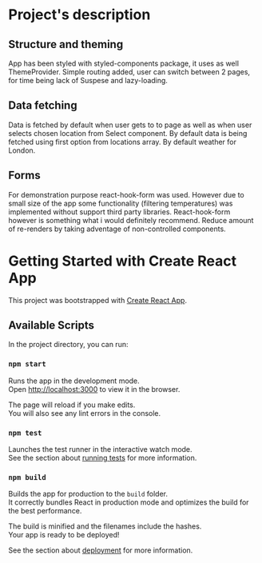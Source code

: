 # Project's description
## Structure and theming
App has been styled with styled-components package, it uses as well ThemeProvider.
Simple routing added, user can switch between 2 pages, for time being lack of Suspese and lazy-loading. 

## Data fetching
Data is fetched by default when user gets to to page as well as when user selects chosen location from Select component. By default data is being fetched using first option from locations array. By default weather for London.
## Forms
For demonstration purpose react-hook-form was used. However due to small size of the app some functionality (filtering temperatures) was implemented without support third party libraries. React-hook-form however is something what i would definitely recommend. Reduce amount of re-renders by taking adventage of non-controlled components.  

# Getting Started with Create React App

This project was bootstrapped with [Create React App](https://github.com/facebook/create-react-app).

## Available Scripts

In the project directory, you can run:

### `npm start`

Runs the app in the development mode.\
Open [http://localhost:3000](http://localhost:3000) to view it in the browser.

The page will reload if you make edits.\
You will also see any lint errors in the console.

### `npm test`

Launches the test runner in the interactive watch mode.\
See the section about [running tests](https://facebook.github.io/create-react-app/docs/running-tests) for more information.

### `npm build`

Builds the app for production to the `build` folder.\
It correctly bundles React in production mode and optimizes the build for the best performance.

The build is minified and the filenames include the hashes.\
Your app is ready to be deployed!

See the section about [deployment](https://facebook.github.io/create-react-app/docs/deployment) for more information.

